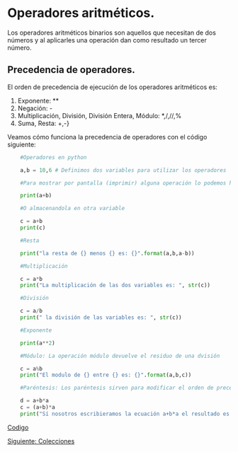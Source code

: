 # Operadores aritméticos.

Los operadores aritméticos binarios son aquellos que necesitan de dos números y al aplicarles una operación dan como resultado un tercer número. 

##    Precedencia de operadores.
El orden de precedencia de ejecución de los operadores aritméticos es:
1. Exponente: **
2. Negación: -
3. Multiplicación, División, División Entera, Módulo: *,/,//,%
4. Suma, Resta: +,-}

Veamos cómo funciona la precedencia de operadores con el código siguiente: 

```python
    #Operadores en python

    a,b = 10,6 # Definimos dos variables para utilizar los operadores

    #Para mostrar por pantalla (imprimir) alguna operación lo podemos hacer de dos maneras, la primera con la operación suma:

    print(a+b)

    #O almacenandola en otra variable

    c = a+b
    print(c)

    #Resta

    print("la resta de {} menos {} es: {}".format(a,b,a-b))

    #Multiplicación

    c = a*b
    print("La multiplicación de las dos variables es: ", str(c))

    #División

    c = a/b
    print(" la división de las variables es: ", str(c))

    #Exponente

    print(a**2)

    #Módulo: La operación módulo devuelve el residuo de una dvisión

    c = a%b 
    print("El modulo de {} entre {} es: {}".format(a,b,c))

    #Paréntesis: Los paréntesis sirven para modificar el orden de precedencia, esto porque lo primero en ejecutarse es lo que está dentro de los paréntesis.

    d = a+b*a
    c = (a+b)*a
    print("Sí nosotros escribieramos la ecuación a+b*a el resultado es: {} pero con los paréntesis la operación nos da: {}".format(d,c))
```

[Codigo](/OperadoresArit/operadores.py)

[Siguiente: Colecciones](/Colecciones/Colecciones.md)
